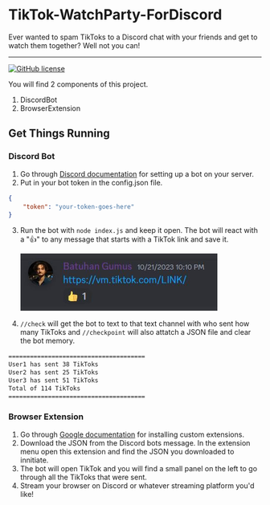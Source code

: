 # TikTok-WatchParty-ForDiscord
Ever wanted to spam TikToks to a Discord chat with your friends and get to watch them together? Well not you can!

----

[![GitHub license](https://img.shields.io/github/license/Naereen/StrapDown.js.svg)](/LICENSE)

You will find 2 components of this project.
1) DiscordBot
2) BrowserExtension

## Get Things Running
### Discord Bot
1) Go through [Discord documentation](https://discord.com/developers/docs/quick-start/getting-started) for setting up a bot on your server.
2) Put in your bot token in the config.json file.
```json
{
    "token": "your-token-goes-here"
}
```
3) Run the bot with `node index.js` and keep it open. The bot will react with a "👍" to any message that starts with a TikTok link and save it.
   
    ![Discord Reaction](/docs/discordMsg.JPG)

5) `//check` will get the bot to text to that text channel with who sent how many TikToks and `//checkpoint` will also attatch a JSON file and clear the bot memory.
```
======================================
User1 has sent 38 TikToks
User2 has sent 25 TikToks
User3 has sent 51 TikToks
Total of 114 TikToks
======================================
```

### Browser Extension
1) Go through [Google documentation](https://developer.chrome.com/docs/extensions/get-started/tutorial/hello-world#load-unpacked) for installing custom extensions.
2) Download the JSON from the Discord bots message. In the extension menu open this extension and find the JSON you downloaded to innitiate.
3) The bot will open TikTok and you will find a small panel on the left to go through all the TikToks that were sent.
4)  Stream your browser on Discord or whatever streaming platform you'd like!
